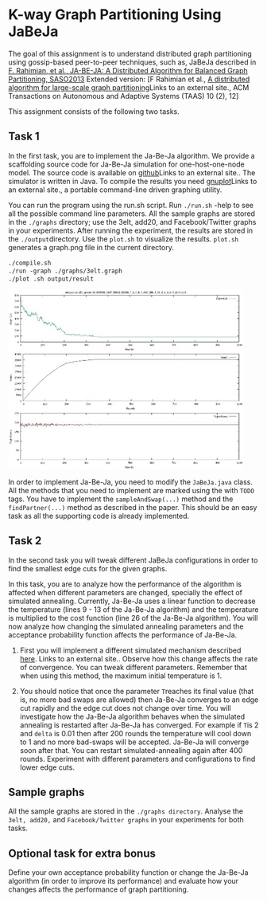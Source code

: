 # K-way Graph Partitioning Using JaBeJa

The goal of this assignment is to understand distributed graph partitioning using gossip-based peer-to-peer techniques, such as, JaBeJa described in [F. Rahimian, et al., JA-BE-JA: A Distributed Algorithm for Balanced Graph Partitioning, SASO2013](https://kth.instructure.com/courses/6420/files/1343721/download?verifier=SRj8uA2ClilCgXvGDriqXm70zR4RskRjOkdhoWcQ&wrap=1) Extended version: [F Rahimian et al., [A distributed algorithm for large-scale graph partitioning](http://publicatio.bibl.u-szeged.hu/5295/1/taas15.pdf)Links to an external site., ACM Transactions on Autonomous and Adaptive Systems (TAAS) 10 (2), 12]

This assignment consists of the following two tasks.

## Task 1

In the first task, you are to implement the Ja-Be-Ja algorithm. We provide a scaffolding source code for Ja-Be-Ja simulation for one-host-one-node model. The source code is available on [github](https://github.com/smkniazi/id2222)Links to an external site.. The simulator is written in Java. To compile the results you need [gnuplot](http://gnuplot.sourceforge.net/)Links to an external site., a portable command-line driven graphing utility.

You can run the program using the run.sh ​script. Run `./run.sh` -help to see all the possible command line parameters. All the sample graphs are stored in the `./graphs` directory; use the 3elt, add20, and Facebook/Twitter graphs in your experiments. After running the experiment, the results are stored in the `./output` ​directory. Use the `plot.sh` ​to visualize the results. `plot.sh​` generates a graph.png file in the current directory.

```
./compile.sh
./run -graph ./graphs/3elt.graph
./plot .sh output/result
```

![graph](./graph.jpg)

In order to implement Ja-Be-Ja, you need to modify the `JaBeJa.java` class. All the methods that you need to implement are marked using the with `TODO` tags. You have to implement the `sampleAndSwap(...)` ​method and the `findPartner(...)` method as described in the paper. This should be an easy task as all the supporting code is already implemented.

## Task 2

In the second task you will tweak different JaBeJa configurations in order to find the smallest edge cuts for the given graphs.

In this task, you are to analyze how the performance of the algorithm is affected when different parameters are changed, specially the effect of simulated annealing. Currently, Ja-Be-Ja uses a linear function to decrease the temperature (lines 9 - 13 of the Ja-Be-Ja algorithm) and the temperature is multiplied to the cost function (line 26 of the Ja-Be-Ja algorithm). You will now analyze how changing the simulated annealing parameters and the acceptance probability function affects the performance of Ja-Be-Ja.

1. First you will implement a different simulated mechanism described [here](http://katrinaeg.com/simulated-annealing.html). Links to an external site.. Observe how this change affects the rate of convergence. You can tweak different parameters. Remember that when using this method, the maximum initial temperature is 1.

2. You should notice that once the parameter `T`reaches its final value (that is, no more bad swaps are allowed) then Ja-Be-Ja converges to an edge cut rapidly and the edge cut does not change over time. You will investigate how the Ja-Be-Ja algorithm behaves when the simulated annealing is restarted after Ja-Be-Ja has converged. For example if `T`is 2 and `delta` is 0.01 then after 200 rounds the temperature will cool down to 1 and no more bad-swaps will be accepted. Ja-Be-Ja will converge soon after that. You can restart simulated-annealing again after 400 rounds. Experiment with different parameters and configurations to find lower edge cuts.

## Sample graphs

All the sample graphs are stored in the `./graphs directory`. Analyse the `3elt, add20,` and `Facebook/Twitter graphs` in your experiments for both tasks.

## Optional task for extra bonus

Define your own acceptance probability function or change the Ja-Be-Ja algorithm (in order to improve its performance) and evaluate how your changes affects the performance of graph partitioning.
